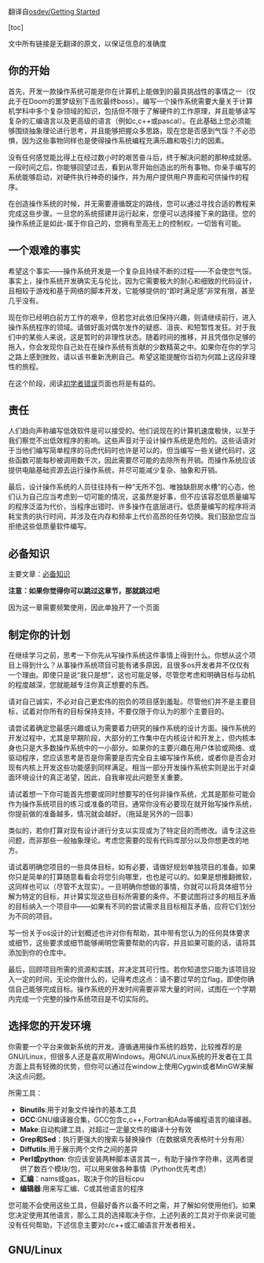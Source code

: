 
翻译自[osdev/Getting Started]("https://wiki.osdev.org/Getting_Started")

[toc]

文中所有链接是无翻译的原文，以保证信息的准确度

## 你的开始
首先，开发一款操作系统可能是你在计算机上能做到的最具挑战性的事情之一（仅此于在Doom的噩梦级别下击败最终boss）。编写一个操作系统需要大量关于计算机学科中多个复杂领域的知识，包括但不限于了解硬件的工作原理，并且能够读写复杂的汇编语言以及更高级的语言（例如c,c++或pascal）。在此基础上您必须能够围绕抽象理论进行思考，并且能够把握众多思路，现在您是否感到气馁？不必恐惧，因为这些事物同样也是使得操作系统编程充满乐趣和吸引力的因素。


没有任何感觉能比得上在经过数小时的艰苦奋斗后，终于解决问题的那种成就感。一段时间之后，你能够回望过去，看到从零开始创造出的所有事物。你亲手编写的系统能够启动，对硬件执行神奇的操作，并为用户提供用户界面和可供操作的程序。

在创造操作系统的时候，并无需要遵循既定的路线，您可以通过寻找合适的教程来完成这些步骤。一旦您的系统搭建并运行起来，您便可以选择接下来的路径。您的操作系统正是如此-属于你自己的，您拥有至高无上的控制权，一切皆有可能。

## 一个艰难的事实

希望这个事实——操作系统开发是一个复杂且持续不断的过程——不会使您气馁。事实上，操作系统开发确实无与伦比，因为它需要极大的耐心和细致的代码设计，且相较于游戏和基于网络的脚本开发，它能够提供的“即时满足感”非常有限，甚至几乎没有。

现在你已经明白前方工作的艰辛，但若您对此依旧保持兴趣，则请继续前行，进入操作系统程序的领域。请做好面对偶尔发作的疑惑、沮丧、和短暂性发狂。对于我们中的某些人来说，这是暂时的非理性状态。随着时间的推移，并且凭借你足够的拖入，你会发现你自己处在在操作系统有贡献的少数精英之中。如果你在你的学习之路上感到挫败，请以该书重新洗刷自己。希望这能提醒你当初为何踏上这段非理性的旅程。

在这个阶段，阅读[初学者错误](https://wiki.osdev.org/Beginner_Mistakes)页面也将是有益的。

## 责任

人们趋向声称编写低效软件是可以接受的。他们说现在的计算机速度极快，以至于我们察觉不出低效程序的影响。这些声音对于设计操作系统是危险的。这些话语对于当他们编写简单程序的马虎代码时也许是可以的，但当编写一些关键代码时，这些函数可能每秒被调用数千次，因此需要尽可能的去除所有开销。而操作系统应该提供电脑基础资源去运行操作系统，并尽可能减少复杂、抽象和开销。

最后，设计操作系统的人员往往持有一种“无所不包、唯独缺厨房水槽”的心态，他们认为自己应当考虑到一切可能的情况，这虽然是好事，但不应该容忍低质量编写的程序泛滥为代价，当程序出错时、许多操作在底层进行。低质量编写的程序将消耗宝贵的执行时间，并涉及在内存和频率上代价高昂的任务切换。我们鼓励您应当拒绝这些低质量软件编写。

## 必备知识

主要文章：[必备知识](https://wiki.osdev.org/Required_Knowledge)

**注意：如果你觉得你可以跳过这章节，那就跳过吧**

因为这一章需要频繁使用，因此单独开了一个页面

## 制定你的计划

在继续学习之前，思考一下你先从写操作系统这件事情上得到什么。你想从这个项目上得到什么？从事操作系统项目可能有诸多原因，且很多os开发者并不仅仅有一个理由。即使只是说“我只是想”，这也可能足够，尽管您考虑和明确目标与动机的程度越深，您就能越专注你真正想要的东西。

请对自己诚实，不必对自己更宏伟的抱负的项目感到羞耻。尽管他们并不是主要目标，试着对你所有的目标保持支持，不要仅限于你认为的那个主要目的。

请尝试着确定您最感兴趣或认为需要着力研究的操作系统的设计方面。操作系统的开发过程中，尤其是早期阶段，大部分的工作集中在内核设计和开发上，但内核本身也只是大多数操作系统中的一小部分。如果你的主要兴趣在用户体验或网络、或驱动程序，您应该思考是否是你需要是否完全自主编写操作系统，或者你是否会对现有内核上开发这些功能感到同样满足。相当一部分开发操作系统实则是出于对桌面环境设计的真正渴望，因此，自我审视此问题至关重要。

请试着想一下你可能首先想要或同时想要写的任何非操作系统，尤其是那些可能会作为操作系统项目的练习或准备的项目。通常你没有必要现在就开始写操作系统，你提前做的准备越多，情况就会越好。（拖延是另外的一回事）

类似的，若你打算对现有设计进行分支以实现或为了特定目的而修改。请专注这些问题，而非那些一般抽象理论。考虑您需要的现有代码库部分以及你想更改的地方。

请试着明确您项目的一些具体目标，如有必要，请做好规划单独项目的准备。如果你只是简单的打算随意看看会将您引向哪里，也也是可以的。如果是想推翻微软，这同样也可以（尽管不太现实）。一旦明确你想做的事情，你就可以将具体细节分解为特定的目标，并计算实现这些目标所需要的条件。不要试图将过多的相互矛盾的目标纳入一个项目中——如果有不同的尝试需求且目标相互矛盾，应将它们划分为不同的项目。

写一份关于os设计的计划概述也许对你有帮助，其中带有您认为的任何具体要求或细节，这些要求或细节能够阐明您需要帮助的内容，并且如果可能的话，请将其添加到你的仓库中。

最后，回顾项目所需的资源和实践，并决定其可行性。若你知道您只能为该项目投入一定的时间，无论你做什么的，记得考虑这点：请不要过早的立flag，即使你确信自己能够完成目标。操作系统的开发时间需要非常大量的时间，试图在一个学期内完成一个完整的操作系统项目是不切实际的。

## 选择您的开发环境

你需要一个平台来做新系统的开发。遵循通用操作系统的趋势，比较推荐的是GNU/Linux，但很多人还是喜欢用Windows。用GNU/Linux系统的开发者在工具方面上具有轻微的优势，但你可以通过在window上使用Cygwin或者MinGW来解决这点问题。

所需工具：
+ **Binutils**:用于对象文件操作的基本工具
+ **GCC**:GNU编译器合集，GCC包含c,c++,Fortran和Ada等编程语言的编译器。
+ **Make**:自动构建工具，对超过一定量文件的编译十分有效
+ **Grep和Sed**：执行更强大的搜索与替换操作（在数据填充表格时十分有用）
+ **Diffutils**:用于展示两个文件之间的差异
+ **Perl或python**: 你应该安装两种脚本语言其一，有助于操作字符串，这两者提供了数百个模块/包，可以用来做各种事情（Python优先考虑）
+ **汇编**：nams或gas，取决于你的目标cpu
+ **编辑器**:用来写汇编、C或其他语言的程序

您可能不会使用这些工具，但最好备齐以备不时之需，并了解如何使用他们。如果您决定使用其他语言，那么工具的选择取决于你，上述列表的工具对于你来说可能没有任何帮助，下述信息主要对c/c++或汇编语言开发者相关。

## GNU/Linux


